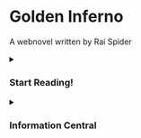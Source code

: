 # Golden Inferno
A webnovel written by Rai Spider

<details>
<summary><h3>Start Reading!</h3></summary>
<p></p>

- [Prologue](Chapters/Prologue.md)
- [Chapter 1](<Chapters/Chapter 1.md>)
- [Chapter 2](<Chapters/Chapter 2.md>)
- [Chapter 3](<Chapters/Chapter 3.md>)
- [Chapter 4](<Chapters/Chapter 4.md>)
- [Chapter 5](<Chapters/Chapter 5.md>)
- [Chapter 6](<Chapters/Chapter 6.md>)
- [Chapter 7](<Chapters/Chapter 7.md>)
- [Chapter 8](<Chapters/Chapter 8.md>)
- [Chapter 9](<Chapters/Chapter 9.md>)
- [Chapter 10](<Chapters/Chapter 10.md>)
- [Chapter 11](<Chapters/Chapter 11.md>)
- [Chapter 12](<Chapters/Chapter 12.md>)
- [Chapter 13](<Chapters/Chapter 13.md>)
- [Chapter 13](<Chapters/Chapter 14.md>)

</details>

<details>
<summary><h3>Information Central</h3></summary>
<p></p>

- [Characters](<Characters/Characters.md>)
- [Locations](<Locations/Locations.md>)
  
</details>
